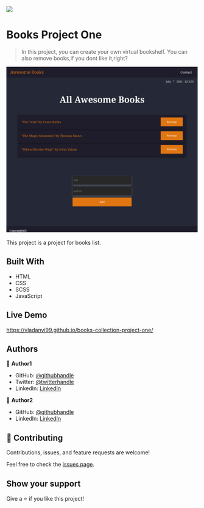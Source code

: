 ![](https://img.shields.io/badge/Microverse-blueviolet)

# Books Project One

> In this project, you can create your  own virtual bookshelf.
You can also remove books,if you dont like it,right?


![screenshot](./Screenshot.png)

This project is a project for books list.

## Built With

- HTML
- CSS
- SCSS
- JavaScript

## Live Demo

https://vladanvi99.github.io/books-collection-project-one/

## Authors

👤 **Author1**

- GitHub: [@githubhandle](https://github.com/vladanvi99)
- Twitter: [@twitterhandle](https://twitter.com/vladanvi99)
- LinkedIn: [LinkedIn](https://www.linkedin.com/in/vladan-videnovi%C4%87-780bb11b2/)

👤 **Author2**

- GitHub: [@githubhandle](https://github.com/SimonGrchevski)
- LinkedIn: [LinkedIn](https://www.linkedin.com/in/simon-grchevski-682935209/)


## 🤝 Contributing

Contributions, issues, and feature requests are welcome!

Feel free to check the [issues page](../../issues/).

## Show your support

Give a ⭐️ if you like this project!

